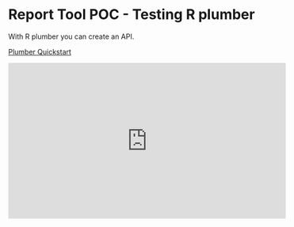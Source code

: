 # Report Tool POC - Testing R plumber


With R plumber you can create an API.


[Plumber Quickstart](https://www.rplumber.io/docs/quickstart.html#specifying-the-inputs)

<iframe width="560" height="315" src="https://www.youtube.com/embed/tCrMPBq8P_4" frameborder="0" allow="accelerometer; autoplay; encrypted-media; gyroscope; picture-in-picture" allowfullscreen></iframe>
